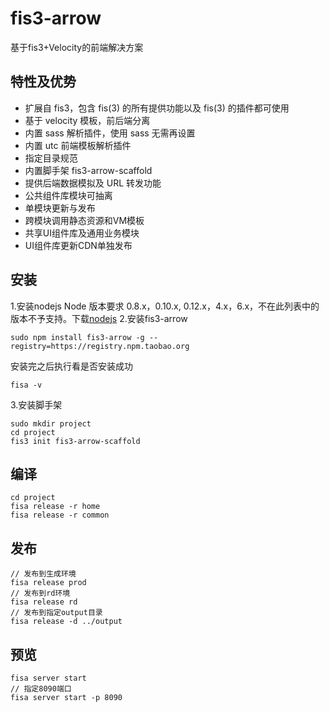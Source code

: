 # fis3-arrow
基于fis3+Velocity的前端解决方案

## 特性及优势
* 扩展自 fis3，包含 fis(3) 的所有提供功能以及 fis(3) 的插件都可使用
* 基于 velocity 模板，前后端分离
* 内置 sass 解析插件，使用 sass 无需再设置
* 内置 utc 前端模板解析插件
* 指定目录规范
* 内置脚手架 fis3-arrow-scaffold 
* 提供后端数据模拟及 URL 转发功能
* 公共组件库模块可抽离
* 单模块更新与发布
* 跨模块调用静态资源和VM模板
* 共享UI组件库及通用业务模块
* UI组件库更新CDN单独发布

## 安装
1.安装nodejs
Node 版本要求 0.8.x，0.10.x, 0.12.x，4.x，6.x，不在此列表中的版本不予支持。下载[nodejs](http://www.nodejs.org/)
2.安装fis3-arrow
```
sudo npm install fis3-arrow -g --registry=https://registry.npm.taobao.org
```
安装完之后执行看是否安装成功
```
fisa -v
```
3.安装脚手架
```
sudo mkdir project
cd project
fis3 init fis3-arrow-scaffold
```

## 编译
```
cd project
fisa release -r home
fisa release -r common
```

## 发布
```
// 发布到生成环境
fisa release prod
// 发布到rd环境
fisa release rd
// 发布到指定output目录
fisa release -d ../output
```

## 预览
```
fisa server start
// 指定8090端口
fisa server start -p 8090
```
